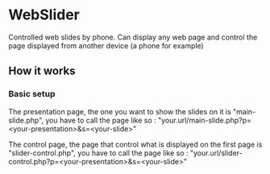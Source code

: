 # WebSlider
Controlled web slides by phone. Can display any web page and control the page displayed from another device (a phone for example)

## How it works

### Basic setup

The presentation page, the one you want to show the slides on it is "main-slide.php", you have to call the page like so : "your.url/main-slide.php?p=\<your-presentation\>&s=\<your-slide\>"
  
  The control page, the page that control what is displayed on the first page is "slider-control.php", you have to call the page like so : "your.url/slider-control.php?p=\<your-presentation\>&s=\<your-slide\>"
 
